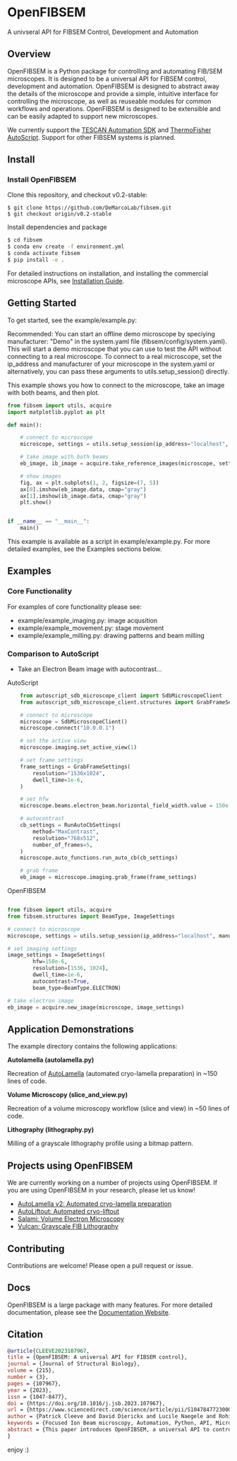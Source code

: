 # OpenFIBSEM

A univseral API for FIBSEM Control, Development and Automation

## Overview

OpenFIBSEM is a Python package for controlling and automating FIB/SEM microscopes. It is designed to be a universal API for FIBSEM control, development and automation. OpenFIBSEM is designed to abstract away the details of the microscope and provide a simple, intuitive interface for controlling the microscope, as well as reuseable modules for common workflows and operations. OpenFIBSEM is designed to be extensible and can be easily adapted to support new microscopes.

We currently support the [TESCAN Automation SDK](https://www.tescan.com/en/products/automation-sdk/) and [ThermoFisher AutoScript](https://www.tescan.com/en/products/autoscript/). Support for other FIBSEM systems is planned.


## Install

### Install OpenFIBSEM

Clone this repository, and checkout v0.2-stable: 

```
$ git clone https://github.com/DeMarcoLab/fibsem.git
$ git checkout origin/v0.2-stable
```

Install dependencies and package
```bash
$ cd fibsem
$ conda env create -f environment.yml
$ conda activate fibsem
$ pip install -e .

```

For detailed instructions on installation, and installing the commercial microscope APIs, see [Installation Guide](INSTALLATION.md).

## Getting Started

To get started, see the example/example.py:

Recommended: You can start an offline demo microscope by speciying manufacturer: "Demo" in the system.yaml file (fibsem/config/system.yaml). This will start a demo microscope that you can use to test the API without connecting to a real microscope. To connect to a real microscope, set the ip_address and manufacturer of your microscope in the system.yaml or alternatively, you can pass these arguments to utils.setup_session() directly. 

This example shows you how to connect to the microscope, take an image with both beams, and then plot.

```python
from fibsem import utils, acquire
import matplotlib.pyplot as plt

def main():

    # connect to microscope
    microscope, settings = utils.setup_session(ip_address="localhost", manufacturer="Demo")

    # take image with both beams
    eb_image, ib_image = acquire.take_reference_images(microscope, settings.image)

    # show images
    fig, ax = plt.subplots(1, 2, figsize=(7, 5))
    ax[0].imshow(eb_image.data, cmap="gray")
    ax[1].imshow(ib_image.data, cmap="gray")
    plt.show()


if __name__ == "__main__":
    main()

```

This example is available as a script in example/example.py.
For more detailed examples, see the Examples sections below.

## Examples

### Core Functionality

For examples of core functionality please see:

- example/example_imaging.py: image acqusition
- example/example_movement.py: stage movement
- example/example_milling.py: drawing patterns and beam milling

### Comparison to AutoScript

- Take an Electron Beam image with autocontrast...

AutoScript

```python
    from autoscript_sdb_microscope_client import SdbMicroscopeClient
    from autoscript_sdb_microscope_client.structures import GrabFrameSettings, RunAutoCbSettings

    # connect to microscope
    microscope = SdbMicroscopeClient()
    microscope.connect("10.0.0.1")

    # set the active view
    microscope.imaging.set_active_view(1)

    # set frame settings
    frame_settings = GrabFrameSettings(
        resolution="1536x1024",
        dwell_time=1e-6,
    )

    # set hfw
    microscope.beams.electron_beam.horizontal_field_width.value = 150e-6

    # autocontrast
    cb_settings = RunAutoCbSettings(
        method="MaxContrast",
        resolution="768x512",  
        number_of_frames=5,
    )
    microscope.auto_functions.run_auto_cb(cb_settings)

    # grab frame
    eb_image = microscope.imaging.grab_frame(frame_settings)

```

OpenFIBSEM

```python

from fibsem import utils, acquire
from fibsem.structures import BeamType, ImageSettings

# connect to microscope
microscope, settings = utils.setup_session(ip_address="localhost", manufacturer="Thermo")

# set imaging settings
image_settings = ImageSettings(
        hfw=150e-6, 
        resolution=[1536, 1024],
        dwell_time=1e-6, 
        autocontrast=True, 
        beam_type=BeamType.ELECTRON)

# take electron image
eb_image = acquire.new_image(microscope, image_settings)

```

## Application Demonstrations

The example directory contains the following applications:

**Autolamella (autolamella.py)**

Recreation of [AutoLamella](https://github.com/DeMarcoLab/autolamella) (automated cryo-lamella preparation) in ~150 lines of code.

**Volume Microscopy (slice_and_view.py)**

Recreation of a volume microscopy workflow (slice and view) in ~50 lines of code.

**Lithography (lithography.py)**

Milling of a grayscale lithography profile using a bitmap pattern.

## Projects using OpenFIBSEM

We are currently working on a number of projects using OpenFIBSEM. If you are using OpenFIBSEM in your research, please let us know!

- [AutoLamella v2: Automated cryo-lamella preparation](www.github.com/DeMarcoLab/autolamella)
- [AutoLiftout: Automated cryo-liftout](www.github.com/DeMarcoLab/autoliftout)
- [Salami: Volume Electron Microscopy](www.github.com/DeMarcoLab/salami)
- [Vulcan: Grayscale FIB Lithography](www.github.com/DeMarcoLab/vulcan)

## Contributing

Contributions are welcome! Please open a pull request or issue.

## Docs

OpenFIBSEM is a large package with many features. For more detailed documentation, please see the [Documentation Website](https://demarcolab.github.io/fibsem/).

## Citation

```bibtex
@article{CLEEVE2023107967,
title = {OpenFIBSEM: A universal API for FIBSEM control},
journal = {Journal of Structural Biology},
volume = {215},
number = {3},
pages = {107967},
year = {2023},
issn = {1047-8477},
doi = {https://doi.org/10.1016/j.jsb.2023.107967},
url = {https://www.sciencedirect.com/science/article/pii/S1047847723000308},
author = {Patrick Cleeve and David Dierickx and Lucile Naegele and Rohit Kannachel and Lachlan Burne and Genevieve Buckley and Sergey Gorelick and James C. Whisstock and Alex {de Marco}},
keywords = {Focused Ion Beam microscopy, Automation, Python, API, Microscopy, Controller},
abstract = {This paper introduces OpenFIBSEM, a universal API to control Focused Ion Beam Scanning Electron Microscopes (FIBSEM). OpenFIBSEM aims to improve the programmability and automation of electron microscopy workflows in structural biology research. The API is designed to be cross-platform, composable, and extendable: allowing users to use any portion of OpenFIBSEM to develop or integrate with other software tools. The package provides core functionality such as imaging, movement, milling, and manipulator control, as well as system calibration, alignment, and image analysis modules. Further, a library of reusable user interface components integrated with napari is provided, ensuring easy and efficient application development. OpenFIBSEM currently supports ThermoFisher and TESCAN hardware, with support for other manufacturers planned. To demonstrate the improved automation capabilities enabled by OpenFIBSEM, several example applications that are compatible with multiple hardware manufacturers are discussed. We argue that OpenFIBSEM provides the foundation for a cross-platform operating system and development ecosystem for FIBSEM systems. The API and applications are open-source and available on GitHub (https://github.com/DeMarcoLab/fibsem).}
}
```

enjoy :)
